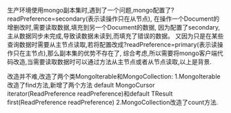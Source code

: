 生产环境使用mongo副本集时,遇到了一个问题,mongo配置了?readPreference=secondary(表示读操作只在从节点),
在操作一个Document的增删改时,需要读取数据,填充到另一个Document的数据,
因为配置了secondary,主从数据同步未完成,导致读数据未读到,而填充了错误的数据。
又因为只是在某些查询数据时需要从主节点读取,若将配置改成?readPreference=primary(表示读操作只在主节点),那么副本集的优势不存在了,
综合考虑,所以需要将mongo客户端代码改造,当需要读取数据时可以通过方法从主节点或者从节点读取,以上是背景.

改造并不难,改造了两个类MongoIterable和MongoCollection:
1.MongoIterable改造了find方法,新增了两个方法 default MongoCursor<TResult> iterator(ReadPreference readPreference)和default TResult first(ReadPreference readPreference)
2.MongoCollection改造了count方法.
